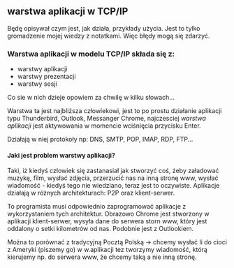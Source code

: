 ## warstwa aplikacji w TCP/IP

Będę opisywał czym jest, jak działa, przykłady użycia. Jest to tylko gromadzenie mojej wiedzy z notatkami. Więc błędy mogą się zdarzyć.

### Warstwa aplikacji w modelu TCP/IP składa się z: 

* warstwy aplikacji
* warstwy prezentacji
* warstwy sesji

Co sie w nich dzieje opowiem za chwilę w kilku słowach...

Warstwa ta jest najbliższa człowiekowi, jest to po prostu działanie aplikacji typu Thunderbird, Outlook, Messanger Chrome,
najczesciej *warstwa aplikacji* jest aktywowania w momencie wciśnięcia przycisku Enter.

Działają w niej protokoły np: DNS, SMTP, POP, IMAP, RDP, FTP...

#### Jaki jest problem warstwy aplikacji?
Taki, iż kiedyś człowiek się zastanasiał jak stworzyć coś, żeby załadować muzykę, film, wysłać zdjęcia, przerzucić nas na inną stronę www, wysłać wiadomość - kiedyś tego nie wiedziano, teraz jest to oczywiste.
Aplikacje działają w różnych architekturach: P2P oraz klient-serwer. 

To programista musi odpowiednio zaprogramować aplikacje z wykorzystaniem tych architektur. 
Obrazowo Chrome jest stworzony w aplikacji klient-serwer, wysyła dane do serwera storn www, który jest oddalony o setki kilometrów od nas. Podobnie jest z Outlookiem.

Można to porównać z tradycyjną Pocztą Polską -> chcemy wysłać li do cioci z Ameryki (piszemy go) w w.aplikacji tez tworzymy wiadomość, którą kierujemy np. do serwera www, że chcemy taką a nie inną stronę.
